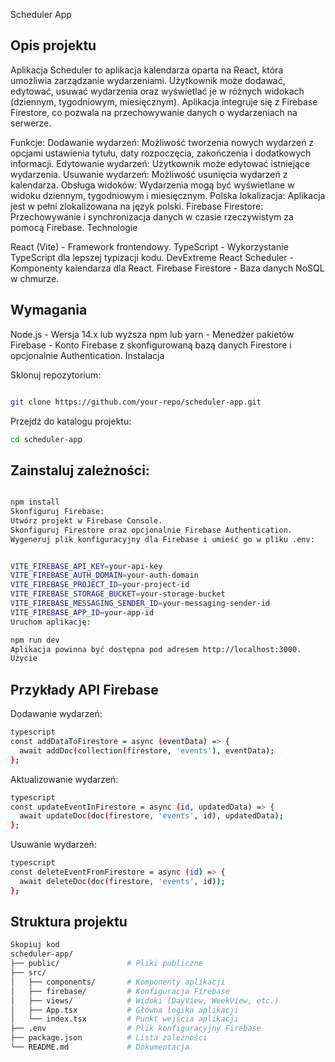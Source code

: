 Scheduler App

## Opis projektu

Aplikacja Scheduler to aplikacja kalendarza oparta na React, która umożliwia zarządzanie wydarzeniami. Użytkownik może dodawać, edytować, usuwać wydarzenia oraz wyświetlać je w różnych widokach (dziennym, tygodniowym, miesięcznym). Aplikacja integruje się z Firebase Firestore, co pozwala na przechowywanie danych o wydarzeniach na serwerze.

Funkcje:
Dodawanie wydarzeń: Możliwość tworzenia nowych wydarzeń z opcjami ustawienia tytułu, daty rozpoczęcia, zakończenia i dodatkowych informacji.
Edytowanie wydarzeń: Użytkownik może edytować istniejące wydarzenia.
Usuwanie wydarzeń: Możliwość usunięcia wydarzeń z kalendarza.
Obsługa widoków: Wydarzenia mogą być wyświetlane w widoku dziennym, tygodniowym i miesięcznym.
Polska lokalizacja: Aplikacja jest w pełni zlokalizowana na język polski.
Firebase Firestore: Przechowywanie i synchronizacja danych w czasie rzeczywistym za pomocą Firebase.
Technologie

React (Vite) - Framework frontendowy.
TypeScript - Wykorzystanie TypeScript dla lepszej typizacji kodu.
DevExtreme React Scheduler - Komponenty kalendarza dla React.
Firebase Firestore - Baza danych NoSQL w chmurze.

## Wymagania

Node.js - Wersja 14.x lub wyższa
npm lub yarn - Menedżer pakietów
Firebase - Konto Firebase z skonfigurowaną bazą danych Firestore i opcjonalnie Authentication.
Instalacja

Sklonuj repozytorium:

```bash

git clone https://github.com/your-repo/scheduler-app.git
```

Przejdź do katalogu projektu:

```bash
cd scheduler-app
```

## Zainstaluj zależności:

```bash

npm install
Skonfiguruj Firebase:
Utwórz projekt w Firebase Console.
Skonfiguruj Firestore oraz opcjonalnie Firebase Authentication.
Wygeneruj plik konfiguracyjny dla Firebase i umieść go w pliku .env:
```

```bash

VITE_FIREBASE_API_KEY=your-api-key
VITE_FIREBASE_AUTH_DOMAIN=your-auth-domain
VITE_FIREBASE_PROJECT_ID=your-project-id
VITE_FIREBASE_STORAGE_BUCKET=your-storage-bucket
VITE_FIREBASE_MESSAGING_SENDER_ID=your-messaging-sender-id
VITE_FIREBASE_APP_ID=your-app-id
Uruchom aplikację:
```

```bash
npm run dev
Aplikacja powinna być dostępna pod adresem http://localhost:3000.
Użycie
```

## Przykłady API Firebase

Dodawanie wydarzeń:

```bash
typescript
const addDataToFirestore = async (eventData) => {
  await addDoc(collection(firestore, 'events'), eventData);
};

```

Aktualizowanie wydarzeń:

```bash
typescript
const updateEventInFirestore = async (id, updatedData) => {
  await updateDoc(doc(firestore, 'events', id), updatedData);
};
```

Usuwanie wydarzeń:

```bash
typescript
const deleteEventFromFirestore = async (id) => {
  await deleteDoc(doc(firestore, 'events', id));
};
```

## Struktura projektu

```bash
Skopiuj kod
scheduler-app/
├── public/               # Pliki publiczne
├── src/
│   ├── components/       # Komponenty aplikacji
│   ├── firebase/         # Konfiguracja Firebase
│   ├── views/            # Widoki (DayView, WeekView, etc.)
│   ├── App.tsx           # Główna logika aplikacji
│   └── index.tsx         # Punkt wejścia aplikacji
├── .env                  # Plik konfiguracyjny Firebase
├── package.json          # Lista zależności
└── README.md             # Dokumentacja
```

